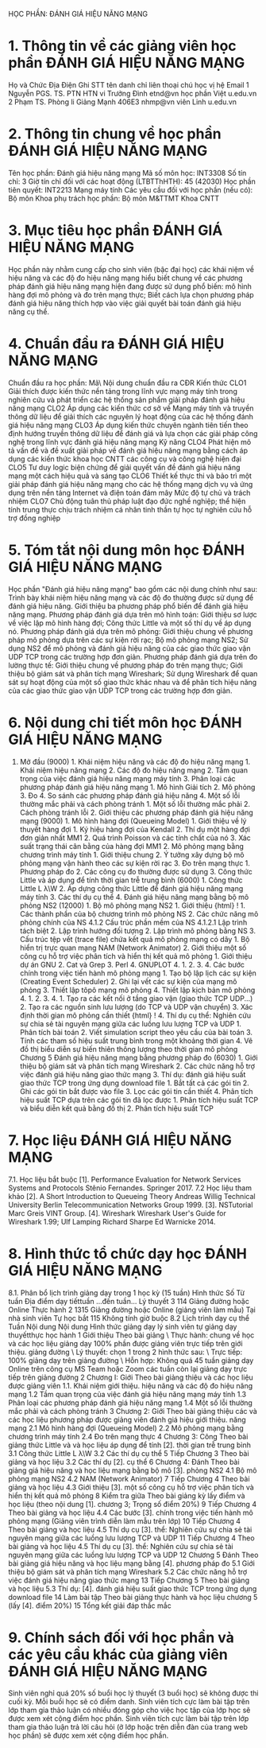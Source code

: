 HỌC PHẦN: ĐÁNH GIÁ HIỆU NĂNG MẠNG 
# 1. Thông tin về các giảng viên học phần ĐÁNH GIÁ HIỆU NĂNG MẠNG 
Họ và Chức Địa Điện Ghi STT tên danh chỉ liên thoại chú học vị hệ Email 1 Nguyễn PGS. TS. PTN HTN vi Trưởng Đình etnd\@vn học phần Việt u.edu.vn 2 Phạm TS. Phòng li Giảng Mạnh 406E3 nhmp\@vn viên Linh u.edu.vn 
# 2. Thông tin chung về học phần ĐÁNH GIÁ HIỆU NĂNG MẠNG 
Tên học phần: Đánh giá hiệu năng mạng Mã số môn học: INT3308 Số tín chỉ: 3 Giờ tín chỉ đối với các hoạt động (LTBTThHTH): 45 (42030) Học phần tiên quyết: INT2213 Mạng máy tính Các yêu cầu đối với học phần (nếu có): Bộ môn Khoa phụ trách học phần: Bộ môn M&TTMT Khoa CNTT 
# 3. Mục tiêu học phần ĐÁNH GIÁ HIỆU NĂNG MẠNG 
Học phần này nhằm cung cấp cho sinh viên (bậc đại học) các khái niệm về hiệu năng và các độ đo hiệu năng mạng hiểu biết chung về các phương pháp đánh giá hiệu năng mạng hiện đang được sử dụng phổ biến: mô hình hàng đợi mô phỏng và đo trên mạng thực; Biết cách lựa chọn phương pháp đánh giá hiệu năng thích hợp vào việc giải quyết bài toán đánh giá hiệu năng cụ thể. 
# 4. Chuẩn đầu ra ĐÁNH GIÁ HIỆU NĂNG MẠNG 
Chuẩn đầu ra học phần: Mã\ Nội dung chuẩn đầu ra CĐR Kiến thức CLO1 Giải thích được kiến thức nền tảng trong lĩnh vực mạng máy tính trong nghiên cứu và phát triển các hệ thống sản phẩm giải pháp đánh giá hiệu năng mạng CLO2 Áp dụng các kiến thức cơ sở về Mạng máy tính và truyền thông dữ liệu để giải thích các nguyên lý hoạt động của các hệ thống đánh giá hiệu năng mạng CLO3 Áp dụng kiến thức chuyên ngành tiên tiến theo định hướng truyền thông dữ liệu để đánh giá và lựa chọn các giải pháp công nghệ trong lĩnh vực đánh giá hiệu năng mạng Kỹ năng CLO4 Phát hiện mô tả vấn đề và đề xuất giải pháp về đánh giá hiệu năng mạng bằng cách áp dụng các kiến thức khoa học CNTT các công cụ và công nghệ hiện đại CLO5 Tư duy logic biện chứng để giải quyết vấn đề đánh giá hiệu năng mạng một cách hiệu quả và sáng tạo CLO6 Thiết kế thực thi và bảo trì một giải pháp đánh giá hiệu năng mạng cho các hệ thống mạng dịch vụ và ứng dụng trên nền tảng Internet và điện toán đám mây Mức độ tự chủ và trách nhiệm CLO7 Chủ động tuân thủ pháp luật đạo đức nghề nghiệp; thể hiện tính trung thực chịu trách nhiệm cá nhân tinh thần tự học tự nghiên cứu hỗ trợ đồng nghiệp 
# 5. Tóm tắt nội dung môn học ĐÁNH GIÁ HIỆU NĂNG MẠNG 
Học phần "Đánh giá hiệu năng mạng" bao gồm các nội dung chính như sau: Trình bày khái niệm hiệu năng mạng và các độ đo thường được sử dụng để đánh giá hiệu năng. Giới thiệu ba phương pháp phổ biến để đánh giá hiệu năng mạng. Phương pháp đánh giá dựa trên mô hình toán: Giới thiệu sơ lược về việc lập mô hình hàng đợi; Công thức Little và một số thí dụ về áp dụng nó. Phương pháp đánh giá dựa trên mô phỏng: Giới thiệu chung về phương pháp mô phỏng dựa trên các sự kiện rời rạc; Bộ mô phỏng mạng NS2; Sử dụng NS2 để mô phỏng và đánh giá hiệu năng của các giao thức giao vận UDP TCP trong các trường hợp đơn giản. Phương pháp đánh giá dựa trên đo lường thực tế: Giới thiệu chung về phương pháp đo trên mạng thực; Giới thiệu bộ giám sát và phân tích mạng Wireshark; Sử dụng Wireshark để quan sát sự hoạt động của một số giao thức khác nhau và để phân tích hiệu năng của các giao thức giao vận UDP TCP trong các trường hợp đơn giản. 
# 6. Nội dung chi tiết môn học ĐÁNH GIÁ HIỆU NĂNG MẠNG 
1. Mở đầu (9000) 1. Khái niệm hiệu năng và các độ đo hiệu năng mạng 1. Khái niệm hiệu năng mạng 2. Các độ đo hiệu năng mạng 2. Tầm quan trọng của việc đánh giá hiệu năng mạng máy tính 3. Phân loại các phương pháp đánh giá hiệu năng mạng 1. Mô hình Giải tích 2. Mô phỏng 3. Đo 4. So sánh các phương pháp đánh giá hiệu năng 4. Một số lỗi thường mắc phải và cách phòng tránh 1. Một số lỗi thường mắc phải 2. Cách phòng tránh lỗi 2. Giới thiệu các phương pháp đánh giá hiệu năng mạng (9000) 1. Mô hình hàng đợi (Queueing Model) 1. Giới thiệu về lý thuyết hàng đợi 1. Ký hiệu hàng đợi của Kendall 2. Thí dụ một hàng đợi đơn giản nhất MM1 2. Quá trình Poisson và các tính chất của nó 3. Xác suất trạng thái cân bằng của hàng đợi MM1 2. Mô phỏng mạng bằng chương trình máy tính 1. Giới thiệu chung 2. Ý tưởng xây dựng bộ mô phỏng mạng vận hành theo các sự kiện rời rạc 3. Đo trên mạng thực 1. Phương pháp đo 2. Các công cụ đo thường được sử dụng 3. Công thức Little và áp dụng để tính thời gian trễ trung bình (6000) 1. Công thức Little L λ\W 2. Áp dựng công thức Little để đánh giá hiệu năng mạng máy tính 3. Các thí dụ cụ thể 4. Đánh giá hiệu năng mạng bằng bộ mô phỏng NS2 (12000) 1. Bộ mô phỏng mạng NS2 1. Giới thiệu {html} ! 1. Các thành phần của bộ chương trình mô phỏng NS 2. Các chức năng mô phỏng chính của NS 4.1.2 Cấu trúc phần mềm của NS 4.1.2.1 Lập trình tách biệt 2. Lập trình hướng đối tượng 2. Lập trình mô phỏng bằng NS 3. Cấu trúc tệp vết (trace file) chứa kết quả mô phỏng mạng có dây 1. Bộ hiển trị trực quan mạng NAM (Network Animator) 2. Giới thiệu một số công cụ hỗ trợ việc phân tích và hiển thị kết quả mô phỏng 1. Giới thiệu dự án GNU 2. Cat và Grep 3. Perl 4. GNUPLOT 4. 1. 2. 3. 4. Các bước chính trong việc tiến hành mô phỏng mạng 1. Tạo bộ lập lịch các sự kiện (Creating Event Scheduler) 2. Ghi lại vết các sự kiện của mạng mô phỏng 3. Thiết lập tôpô mạng mô phỏng 4. Thiết lập kịch bản mô phỏng  4. 1. 2. 3. 4. 1. Tạo ra các kết nối ở tầng giao vận (giao thức TCP UDP\...) 2. Tạo ra các nguồn sinh lưu lượng (do TCP và UDP vận chuyển) 3. Xác định thời gian mô phỏng cần thiết {html} ! 4. Thí dụ cụ thể: Nghiên cứu sự chia sẻ tài nguyên mạng giữa các luồng lưu lượng TCP và UDP 1. Phân tích bài toán 2. Viết simulation script theo yêu cầu của bài toán 3. Tính các tham số hiệu suất trung bình trong một khoảng thời gian 4. Vẽ đồ thị biểu diễn sự biến thiên thông lượng theo thời gian mô phỏng Chương 5 Đánh giá hiệu năng mạng bằng phương pháp đo (6030) 1. Giới thiệu bộ giám sát và phân tích mạng Wireshark 2. Các chức năng hỗ trợ việc đánh giá hiệu năng giao thức mạng 3. Thí dụ: đánh giá hiệu suất giao thức TCP trong ứng dụng download file 1. Bắt tất cả các gói tin 2. Ghi các gói tin bắt được vào file 3. Lọc các gói tin cần thiết 4. Phân tích hiệu suất TCP dựa trên các gói tin đã lọc được 1. Phân tích hiệu suất TCP và biểu diễn kết quả bằng đồ thị 2. Phân tích hiệu suất TCP 
# 7. Học liệu  ĐÁNH GIÁ HIỆU NĂNG MẠNG 
7.1. Học liệu bắt buộc \[1\]. Performance Evaluation for Network Services Systems and Protocols Stênio Fernandes. Springer 2017. 7.2 Học liệu tham khảo \[2\]. A Short Introduction to Queueing Theory Andreas Willig Technical University Berlin Telecommunication Networks Group 1999. \[3\]. NSTutorial Marc Greis VINT Group. \[4\]. Wireshark Wireshark User\'s Guide for Wireshark 1.99; Ulf Lamping Richard Sharpe Ed Warnicke 2014. 
# 8. Hình thức tổ chức dạy học ĐÁNH GIÁ HIỆU NĂNG MẠNG 
8.1. Phân bổ lịch trình giảng dạy trong 1 học kỳ (15 tuần) Hình thức Số Từ tuần Địa điểm dạy tiếttuần ...đến tuần... Lý thuyết 3 114 Giảng đường hoặc Online Thực hành 2 1315 Giảng đường hoặc Online (giảng viên làm mẫu) Tại nhà sinh viên Tự học bắt 115 Không tính giờ buộc 8.2 Lịch trình dạy cụ thể Tuần Nội dung Nội dung Hình thức giảng dạy lý sinh viên tự giảng dạy thuyếtthực học hành 1 Giới thiệu Theo bài giảng \ Thực hành: chung về học và các học liệu giảng dạy 100% phần được giảng viên trực tiếp trên giới thiệu. giảng đường \ Lý thuyết: chọn 1 trong 2 hình thức sau: \ Trực tiếp: 100% giảng dạy trên giảng đường \ Hỗn hợp: Không quá 45 tuần giảng dạy Online trên công cụ MS Team hoặc Zoom các tuần còn lại giảng dạy trực tiếp trên giảng đường 2 Chương I: Giới Theo bài giảng thiệu và các học liệu được giảng viên 1.1. Khái niệm giới thiệu. hiệu năng và các độ đo hiệu năng mạng 1.2 Tầm quan trọng của việc đánh giá hiệu năng mạng máy tính 1.3 Phân loại các phương pháp đánh giá hiệu năng mạng 1.4 Một số lỗi thường mắc phải và cách phòng tránh 3 Chương 2: Giới Theo bài giảng thiệu các và các học liệu phương pháp được giảng viên đánh giá hiệu giới thiệu. năng mạng 2.1 Mô hình hàng đợi (Queueing Model) 2.2 Mô phỏng mạng bằng chương trình máy tính 2.4 Đo trên mạng thực 4 Chương 3: Công Theo bài giảng thức Little và và học liệu áp dụng để tính \[2\]. thời gian trễ trung bình 3.1 Công thức Little L λ\W 3.2 Các thí dụ cụ thể 5 Tiếp Chương 3 Theo bài giảng và học liệu 3.2 Các thí dụ \[2\]. cụ thể 6 Chương 4: Đánh Theo bài giảng giá hiệu năng và học liệu mạng bằng bộ mô \[3\]. phỏng NS2 4.1 Bộ mô phỏng mạng NS2 4.2 NAM (Network Animator) 7 Tiếp Chương 4 Theo bài giảng và học liệu 4.3 Giới thiệu \[3\]. một số công cụ hỗ trợ việc phân tích và hiển thị kết quả mô phỏng 8 Kiểm tra giữa Theo bài giảng kỳ lấy điểm và học liệu (theo nội dung \[1\]. chương 3; Trọng số điểm 20%) 9 Tiếp Chương 4 Theo bài giảng và học liệu 4.4 Các bước \[3\]. chính trong việc tiến hành mô phỏng mạng (Giảng viên trình diễn làm mẫu trên lớp) 10 Tiếp Chương 4 Theo bài giảng và học liệu 4.5 Thí dụ cụ \[3\]. thể: Nghiên cứu sự chia sẻ tài nguyên mạng giữa các luồng lưu lượng TCP và UDP 11 Tiếp Chương 4 Theo bài giảng và học liệu 4.5 Thí dụ cụ \[3\]. thể: Nghiên cứu sự chia sẻ tài nguyên mạng giữa các luồng lưu lượng TCP và UDP 12 Chương 5 Đánh Theo bài giảng giá hiệu năng và học liệu mạng bằng \[4\]. phương pháp đo 5.1 Giới thiệu bộ giám sát và phân tích mạng Wireshark 5.2 Các chức năng hỗ trợ việc đánh giá hiệu năng giao thức mạng 13 Tiếp Chương 5 Theo bài giảng và học liệu 5.3 Thí dụ: \[4\]. đánh giá hiệu suất giao thức TCP trong ứng dụng download file 14 Làm bài tập Theo bài giảng thực hành và học liệu chương 5 (lấy \[4\]. điểm 20%) 15 Tổng kết giải đáp thắc mắc 
# 9. Chính sách đối với học phần và các yêu cầu khác của giảng viên ĐÁNH GIÁ HIỆU NĂNG MẠNG 
Sinh viên nghỉ quá 20% số buổi học lý thuyết (3 buổi học) sẽ không được thi cuối kỳ. Mỗi buổi học sẽ có điểm danh. Sinh viên tích cực làm bài tập trên lớp tham gia thảo luận có nhiều đóng góp cho việc học tập của lớp học sẽ được xem xét cộng điểm học phần. Sinh viên tích cực làm bài tập trên lớp tham gia thảo luận trả lời câu hỏi (ở lớp hoặc trên diễn đàn của trang web học phần) sẽ được xem xét cộng điểm học phần. 
